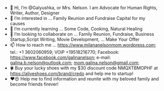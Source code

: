 - 👋 Hi, I’m @Galyushka, or Mrs. Nelson. I am Advocate for Human Rights, Writer, Author, Designer
- 👀 I’m interested in ... Family Reunion and Fundraise Capital for my causes
- 🌱 I’m currently learning ... Some Code, Cooking, Natural Healing
- 💞️ I’m looking to collaborate on ... Family Reunion, Fundraise, Business Startup,Script Writing, Movie Development, ... Make Your Offer
- 📫 How to reach me ... https://www.milananelsonmom.wordpress.com; tel.: +1 3602060959; VOiP +19518216770; Facebook: https://www.facebook.com/galinanelson; e-mail: galina.b.nelson@outlook.com; mom.galina.nelson@gmail.com;
- 🍀 Buy your lucky shoes with my $30 discount code NMQXTBMOPHF at https://aliveshoes.com/brand/credo and help me to startup! 
- ❤️😍 Help me to find information and reunite with my beloved family and become friends firever! 
<!---
Galyushka/Galyushka is a ✨ special ✨ repository because its `README.md` (this file) appears on your GitHub profile.
You can click the Preview link to take a look at your changes.
--->
